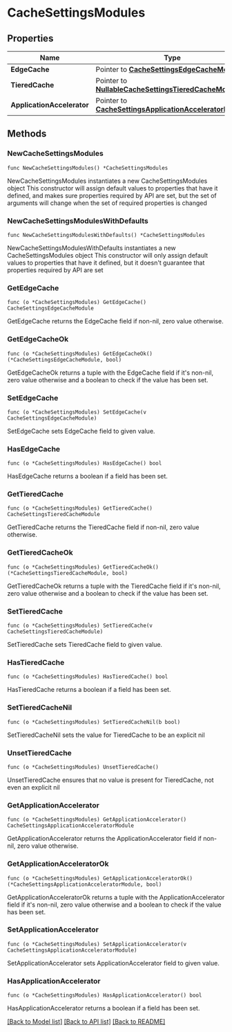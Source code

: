 # CacheSettingsModules

## Properties

Name | Type | Description | Notes
------------ | ------------- | ------------- | -------------
**EdgeCache** | Pointer to [**CacheSettingsEdgeCacheModule**](CacheSettingsEdgeCacheModule.md) |  | [optional] 
**TieredCache** | Pointer to [**NullableCacheSettingsTieredCacheModule**](CacheSettingsTieredCacheModule.md) |  | [optional] 
**ApplicationAccelerator** | Pointer to [**CacheSettingsApplicationAcceleratorModule**](CacheSettingsApplicationAcceleratorModule.md) |  | [optional] 

## Methods

### NewCacheSettingsModules

`func NewCacheSettingsModules() *CacheSettingsModules`

NewCacheSettingsModules instantiates a new CacheSettingsModules object
This constructor will assign default values to properties that have it defined,
and makes sure properties required by API are set, but the set of arguments
will change when the set of required properties is changed

### NewCacheSettingsModulesWithDefaults

`func NewCacheSettingsModulesWithDefaults() *CacheSettingsModules`

NewCacheSettingsModulesWithDefaults instantiates a new CacheSettingsModules object
This constructor will only assign default values to properties that have it defined,
but it doesn't guarantee that properties required by API are set

### GetEdgeCache

`func (o *CacheSettingsModules) GetEdgeCache() CacheSettingsEdgeCacheModule`

GetEdgeCache returns the EdgeCache field if non-nil, zero value otherwise.

### GetEdgeCacheOk

`func (o *CacheSettingsModules) GetEdgeCacheOk() (*CacheSettingsEdgeCacheModule, bool)`

GetEdgeCacheOk returns a tuple with the EdgeCache field if it's non-nil, zero value otherwise
and a boolean to check if the value has been set.

### SetEdgeCache

`func (o *CacheSettingsModules) SetEdgeCache(v CacheSettingsEdgeCacheModule)`

SetEdgeCache sets EdgeCache field to given value.

### HasEdgeCache

`func (o *CacheSettingsModules) HasEdgeCache() bool`

HasEdgeCache returns a boolean if a field has been set.

### GetTieredCache

`func (o *CacheSettingsModules) GetTieredCache() CacheSettingsTieredCacheModule`

GetTieredCache returns the TieredCache field if non-nil, zero value otherwise.

### GetTieredCacheOk

`func (o *CacheSettingsModules) GetTieredCacheOk() (*CacheSettingsTieredCacheModule, bool)`

GetTieredCacheOk returns a tuple with the TieredCache field if it's non-nil, zero value otherwise
and a boolean to check if the value has been set.

### SetTieredCache

`func (o *CacheSettingsModules) SetTieredCache(v CacheSettingsTieredCacheModule)`

SetTieredCache sets TieredCache field to given value.

### HasTieredCache

`func (o *CacheSettingsModules) HasTieredCache() bool`

HasTieredCache returns a boolean if a field has been set.

### SetTieredCacheNil

`func (o *CacheSettingsModules) SetTieredCacheNil(b bool)`

 SetTieredCacheNil sets the value for TieredCache to be an explicit nil

### UnsetTieredCache
`func (o *CacheSettingsModules) UnsetTieredCache()`

UnsetTieredCache ensures that no value is present for TieredCache, not even an explicit nil
### GetApplicationAccelerator

`func (o *CacheSettingsModules) GetApplicationAccelerator() CacheSettingsApplicationAcceleratorModule`

GetApplicationAccelerator returns the ApplicationAccelerator field if non-nil, zero value otherwise.

### GetApplicationAcceleratorOk

`func (o *CacheSettingsModules) GetApplicationAcceleratorOk() (*CacheSettingsApplicationAcceleratorModule, bool)`

GetApplicationAcceleratorOk returns a tuple with the ApplicationAccelerator field if it's non-nil, zero value otherwise
and a boolean to check if the value has been set.

### SetApplicationAccelerator

`func (o *CacheSettingsModules) SetApplicationAccelerator(v CacheSettingsApplicationAcceleratorModule)`

SetApplicationAccelerator sets ApplicationAccelerator field to given value.

### HasApplicationAccelerator

`func (o *CacheSettingsModules) HasApplicationAccelerator() bool`

HasApplicationAccelerator returns a boolean if a field has been set.


[[Back to Model list]](../README.md#documentation-for-models) [[Back to API list]](../README.md#documentation-for-api-endpoints) [[Back to README]](../README.md)


